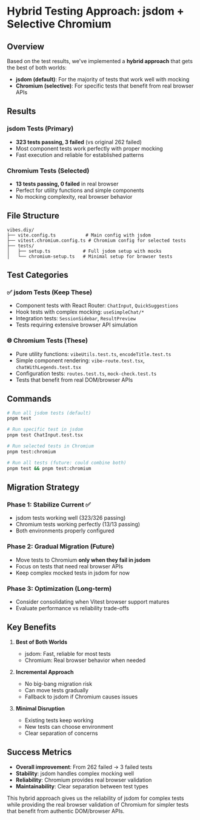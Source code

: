 # Hybrid Testing Approach: jsdom + Selective Chromium

## Overview

Based on the test results, we've implemented a **hybrid approach** that gets the best of both worlds:

- **jsdom (default)**: For the majority of tests that work well with mocking
- **Chromium (selective)**: For specific tests that benefit from real browser APIs

## Results

### jsdom Tests (Primary)
- **323 tests passing, 3 failed** (vs original 262 failed)
- Most component tests work perfectly with proper mocking
- Fast execution and reliable for established patterns

### Chromium Tests (Selected) 
- **13 tests passing, 0 failed** in real browser
- Perfect for utility functions and simple components
- No mocking complexity, real browser behavior

## File Structure

```
vibes.diy/
├── vite.config.ts           # Main config with jsdom
├── vitest.chromium.config.ts # Chromium config for selected tests
├── tests/
│   ├── setup.ts            # Full jsdom setup with mocks
│   └── chromium-setup.ts   # Minimal setup for browser tests
```

## Test Categories

### ✅ jsdom Tests (Keep These)
- Component tests with React Router: `ChatInput`, `QuickSuggestions`
- Hook tests with complex mocking: `useSimpleChat/*`
- Integration tests: `SessionSidebar`, `ResultPreview`
- Tests requiring extensive browser API simulation

### 🌐 Chromium Tests (These)
- Pure utility functions: `vibeUtils.test.ts`, `encodeTitle.test.ts`
- Simple component rendering: `vibe-route.test.tsx`, `chatWithLegends.test.tsx`
- Configuration tests: `routes.test.ts`, `mock-check.test.ts`
- Tests that benefit from real DOM/browser APIs

## Commands

```bash
# Run all jsdom tests (default)
pnpm test

# Run specific test in jsdom
pnpm test ChatInput.test.tsx

# Run selected tests in Chromium
pnpm test:chromium

# Run all tests (future: could combine both)
pnpm test && pnpm test:chromium
```

## Migration Strategy

### Phase 1: Stabilize Current ✅
- jsdom tests working well (323/326 passing)
- Chromium tests working perfectly (13/13 passing)
- Both environments properly configured

### Phase 2: Gradual Migration (Future)
- Move tests to Chromium **only when they fail in jsdom**
- Focus on tests that need real browser APIs
- Keep complex mocked tests in jsdom for now

### Phase 3: Optimization (Long-term)
- Consider consolidating when Vitest browser support matures
- Evaluate performance vs reliability trade-offs

## Key Benefits

1. **Best of Both Worlds**
   - jsdom: Fast, reliable for most tests
   - Chromium: Real browser behavior when needed

2. **Incremental Approach**
   - No big-bang migration risk
   - Can move tests gradually
   - Fallback to jsdom if Chromium causes issues

3. **Minimal Disruption**
   - Existing tests keep working
   - New tests can choose environment
   - Clear separation of concerns

## Success Metrics

- **Overall improvement**: From 262 failed → 3 failed tests
- **Stability**: jsdom handles complex mocking well
- **Reliability**: Chromium provides real browser validation
- **Maintainability**: Clear separation between test types

This hybrid approach gives us the reliability of jsdom for complex tests while providing the real browser validation of Chromium for simpler tests that benefit from authentic DOM/browser APIs.